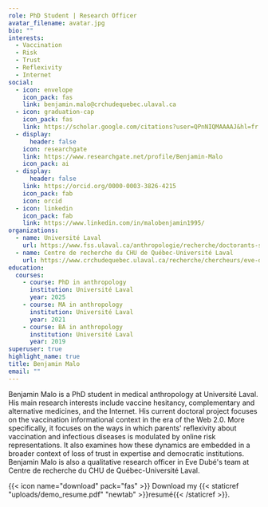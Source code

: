 ```yaml
---
role: PhD Student | Research Officer
avatar_filename: avatar.jpg
bio: ""
interests:
  - Vaccination
  - Risk
  - Trust
  - Reflexivity
  - Internet
social:
  - icon: envelope
    icon_pack: fas
    link: benjamin.malo@crchudequebec.ulaval.ca
  - icon: graduation-cap
    icon_pack: fas
    link: https://scholar.google.com/citations?user=QPnNIQMAAAAJ&hl=fr
  - display:
      header: false
    icon: researchgate
    link: https://www.researchgate.net/profile/Benjamin-Malo
    icon_pack: ai
  - display:
      header: false
    link: https://orcid.org/0000-0003-3826-4215
    icon_pack: fab
    icon: orcid
  - icon: linkedin
    icon_pack: fab
    link: https://www.linkedin.com/in/malobenjamin1995/
organizations:
  - name: Université Laval
    url: https://www.fss.ulaval.ca/anthropologie/recherche/doctorants-stagiaires-postdoctoraux/benjamin-malo
  - name: Centre de recherche du CHU de Québec-Université Laval
    url: https://www.crchudequebec.ulaval.ca/recherche/chercheurs/eve-dube/
education:
  courses:
    - course: PhD in anthropology
      institution: Université Laval
      year: 2025
    - course: MA in anthropology
      institution: Université Laval
      year: 2021
    - course: BA in anthropology
      institution: Université Laval
      year: 2019
superuser: true
highlight_name: true
title: Benjamin Malo
email: ""
---
```

Benjamin Malo is a PhD student in medical anthropology at Université Laval. His main research interests include vaccine hesitancy, complementary and alternative medicines, and the Internet. His current doctoral project focuses on the vaccination informational context in the era of the Web 2.0. More specifically, it focuses on the ways in which parents' reflexivity about vaccination and infectious diseases is modulated by online risk representations. It also examines how these dynamics are embedded in a broader context of loss of trust in expertise and democratic institutions. Benjamin Malo is also a qualitative research officer in Eve Dubé's team at Centre de recherche du CHU de Québec-Université Laval.

{{< icon name="download" pack="fas" >}} Download my {{< staticref "uploads/demo_resume.pdf" "newtab" >}}resumé{{< /staticref >}}.